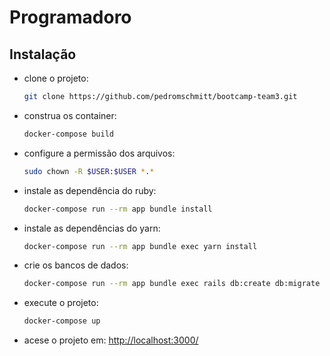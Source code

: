 # Programadoro

## Instalação
- clone o projeto:
    ```sh
    git clone https://github.com/pedromschmitt/bootcamp-team3.git
    ```
- construa os container:
    ```sh
    docker-compose build
    ```
- configure a permissão dos arquivos:
    ```sh
    sudo chown -R $USER:$USER *.*
    ```
- instale as dependência do ruby:
    ```sh
    docker-compose run --rm app bundle install 
    ```
- instale as dependências do yarn:
    ```sh
    docker-compose run --rm app bundle exec yarn install 
    ```
- crie os bancos de dados:
    ```sh
    docker-compose run --rm app bundle exec rails db:create db:migrate
    ```
- execute o projeto:
    ```sh
    docker-compose up
    ```
- acese o projeto em: [http://localhost:3000/](http://localhost:3000/)



